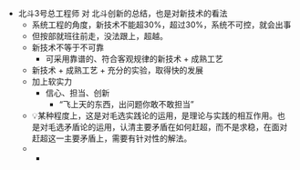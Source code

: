 - 北斗3号总工程师 对 北斗创新的总结，也是对新技术的看法
	- 系统工程的角度，新技术不能超30%，超过30%，系统不可控，就会出事
	- 但按部就班往前走，没法跟上，超越。
	- 新技术不等于不可靠
		- 可采用靠谱的、符合客观规律的新技术 + 成熟工艺
	- 新技术 +  成熟工艺 + 充分的实验，取得快的发展
	- 加上软实力
		- 信心、担当、创新
			- “飞上天的东西，出问题你敢不敢担当”
	- 💡某种程度上，这是对毛选实践论的运用，是理论与实践的相互作用。也是对毛选矛盾论的运用，认清主要矛盾在如何赶超，而不是求稳，在面对赶超这一主要矛盾上，需要有针对性的解法。
	-
		-